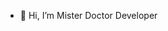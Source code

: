 - 👋 Hi, I’m Mister Doctor Developer
<!---
bagint/bagint is a ✨ special ✨ repository because its `README.md` (this file) appears on your GitHub profile.
You can click the Preview link to take a look at your changes.
--->

